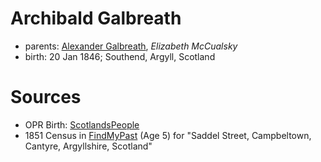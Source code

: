 # Archibald Galbreath

- parents: [Alexander Galbreath](galbreath-alexander-1816.md), *Elizabeth McCualsky*
- birth: 20 Jan 1846; Southend, Argyll, Scotland


# Sources

- OPR Birth: [ScotlandsPeople](https://www.scotlandspeople.gov.uk/record-results?search_type=people&event=%28B%20OR%20C%20OR%20S%29&record_type%5B0%5D=opr_births&church_type=Old%20Parish%20Registers&dl_cat=church&dl_rec=church-births-baptisms&surname=galbreath&surname_so=fuzzy&forename=archibald&forename_so=starts&from_year=1846&to_year=1846&parent_names=galbreath&parent_names_so=fuzzy&parent_name_two_so=exact&county=ARGYLL&record=Church%20of%20Scotland%20%28old%20parish%20registers%29%20Roman%20Catholic%20Church%20Other%20churches&rd_real_name%5B0%5D=SOUTHEND&rd_display_name%5B0%5D=SOUTHEND_SOUTHEND&rd_label%5B0%5D=SOUTHEND&rd_name%5B0%5D=SOUTHEND)
- 1851 Census in [FindMyPast](https://www.findmypast.com/transcript?id=GBC%2F1851%2F0019255793) (Age 5) for "Saddel Street, Campbeltown, Cantyre, Argyllshire, Scotland"
